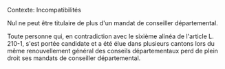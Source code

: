 Contexte: Incompatibilités

Nul ne peut être titulaire de plus d'un mandat de conseiller départemental.

Toute personne qui, en contradiction avec le sixième alinéa de l'article L. 210-1, s'est portée candidate et a été élue dans plusieurs cantons lors du même renouvellement général des conseils départementaux perd de plein droit ses mandats de conseiller départemental.